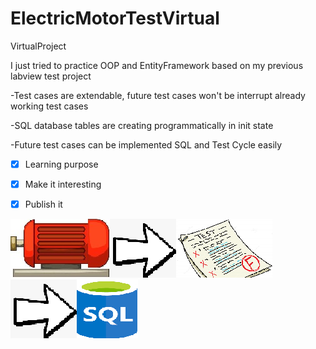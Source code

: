 # ElectricMotorTestVirtual
VirtualProject

I just tried to practice OOP and EntityFramework based on my previous labview test project 

-Test cases are extendable, future test cases won't be interrupt already working test cases

-SQL database tables are creating programmatically in init state 

-Future test cases can be implemented SQL and Test Cycle easily
- [x] Learning purpose
- [x] Make it interesting
- [x] Publish it




![](/Images/ElectricMotorImage.jpg)![](/Images/RightArrow.png)![](/Images/Test.png)![](/Images/RightArrow.png)![](/Images/SQ.png)

